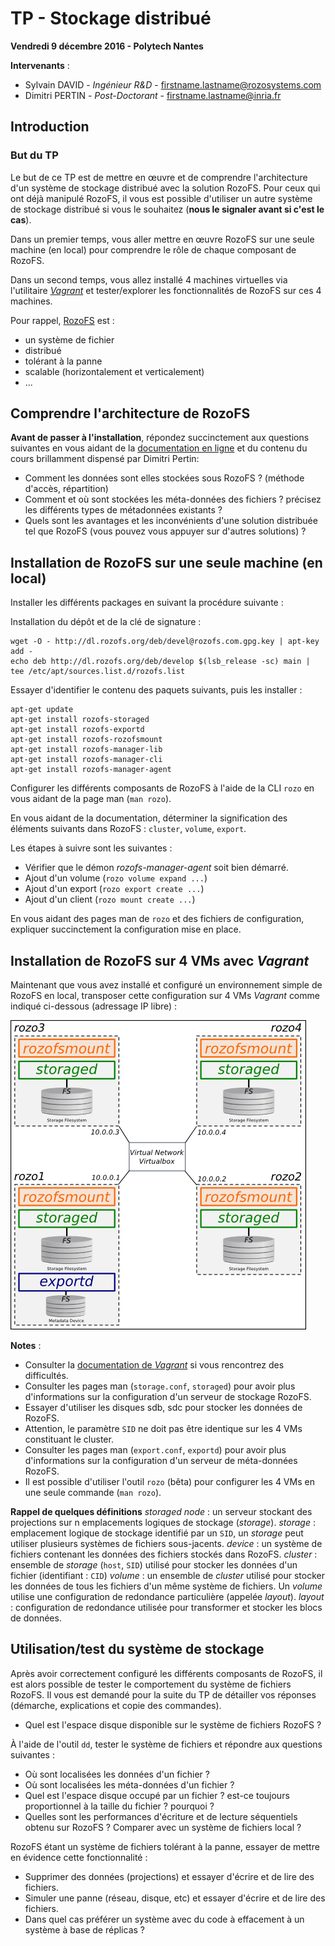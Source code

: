 # TP - Stockage distribué

**Vendredi 9 décembre 2016 - Polytech Nantes**

**Intervenants** :

- Sylvain DAVID - *Ingénieur R&D*  - <firstname.lastname@rozosystems.com>
- Dimitri PERTIN - *Post-Doctorant* - <firstname.lastname@inria.fr>

## Introduction

### But du TP

Le but de ce TP est de mettre en œuvre et de comprendre l'architecture d'un système de stockage distribué avec la solution RozoFS. Pour ceux qui ont déjà manipulé RozoFS, il vous est possible d'utiliser un autre système de stockage distribué si vous le souhaitez (**nous le signaler avant si c'est le cas**).	

Dans un premier temps, vous aller mettre en œuvre RozoFS sur une seule machine (en local) pour comprendre le rôle de chaque composant de RozoFS.

Dans un second temps, vous allez installé 4 machines virtuelles via l'utilitaire [*Vagrant*](https://www.vagrantup.com) et tester/explorer les fonctionnalités de RozoFS sur ces 4 machines.

Pour rappel, [RozoFS](https://github.com/rozofs/rozofs) est :

- un système de fichier
- distribué 
- tolérant à la panne
- scalable (horizontalement et verticalement)
- ...

## Comprendre l'architecture de RozoFS

**Avant de passer à l'installation**, répondez succinctement aux questions suivantes en vous aidant de la [documentation en ligne](http://rozofs.github.io/rozofs/develop/AboutRozoFS.html) et du contenu du cours brillamment dispensé par Dimitri Pertin:

- Comment les données sont elles stockées sous RozoFS ? (méthode d'accès, répartition) 
- Comment et où sont stockées les méta-données des fichiers ? précisez les différents types de métadonnées existants ?
- Quels sont les avantages et les inconvénients d'une solution distribuée tel que RozoFS (vous pouvez vous appuyer sur d'autres solutions) ?

## Installation de RozoFS sur une seule machine (en local)

Installer les différents packages en suivant la procédure suivante :

Installation du dépôt et de la clé de signature :
```
wget -O - http://dl.rozofs.org/deb/devel@rozofs.com.gpg.key | apt-key add -
echo deb http://dl.rozofs.org/deb/develop $(lsb_release -sc) main | tee /etc/apt/sources.list.d/rozofs.list
```

Essayer d'identifier le contenu des paquets suivants, puis les installer :
```
apt-get update
apt-get install rozofs-storaged
apt-get install rozofs-exportd
apt-get install rozofs-rozofsmount
apt-get install rozofs-manager-lib
apt-get install rozofs-manager-cli
apt-get install rozofs-manager-agent
```

Configurer les différents composants de RozoFS à l'aide de la CLI `rozo` en vous aidant de la page man (`man rozo`).

En vous aidant de la documentation, déterminer la signification des éléments suivants dans RozoFS : `cluster`, `volume`, `export`.

Les étapes à suivre sont les suivantes :

- Vérifier que le démon *rozofs-manager-agent* soit bien démarré.
- Ajout d'un volume (`rozo volume expand ...`)
- Ajout d'un export (`rozo export create ...`)
- Ajout d'un client (`rozo mount create ...`)

En vous aidant des pages man de `rozo` et des fichiers de configuration, expliquer succinctement la configuration mise en place.

## Installation de RozoFS sur 4 VMs avec *Vagrant*

Maintenant que vous avez installé et configuré un environnement simple de RozoFS en local, transposer cette configuration sur 4 VMs *Vagrant* comme indiqué ci-dessous (adressage IP libre) :

![](./resources/archi-1-v1.png)

**Notes** :
- Consulter la [documentation de *Vagrant*](https://docs.vagrantup.com/v2/) si vous rencontrez des difficultés.
- Consulter les pages man (`storage.conf`, `storaged`) pour avoir plus d'informations sur la configuration d'un serveur de stockage RozoFS.
- Essayer d'utiliser les disques sdb, sdc pour stocker les données de RozoFS.
- Attention, le paramètre `SID` ne doit pas être identique sur les 4 VMs constituant le cluster.
- Consulter les pages man (`export.conf`, `exportd`) pour avoir plus d'informations sur la configuration d'un serveur de méta-données RozoFS.
- Il est possible d'utiliser l'outil `rozo` (bêta) pour configurer les 4 VMs en une seule commande (`man rozo`).

**Rappel de quelques définitions**
*storaged node* : un serveur stockant des projections sur n emplacements logiques de stockage (*storage*).
*storage* : emplacement logique de stockage identifié par un `SID`, un *storage* peut utiliser plusieurs systèmes de fichiers sous-jacents.
*device* : un système de fichiers contenant les données des fichiers stockés dans RozoFS.
*cluster* : ensemble de *storage* (`host`, `SID`) utilisé pour stocker les données d'un fichier (identifiant : `CID`)
*volume* : un ensemble de *cluster* utilisé pour stocker les données de tous les fichiers d'un même système de fichiers. Un *volume* utilise une configuration de redondance particulière (appelée *layout*).
*layout* : configuration de redondance utilisée pour transformer et stocker les blocs de données.

## Utilisation/test du système de stockage

Après avoir correctement configuré les différents composants de RozoFS,  il est alors possible de tester le comportement du système de fichiers RozoFS. Il vous est demandé pour la suite du TP de détailler vos réponses (démarche, explications et copie des commandes). 

- Quel est l'espace disque disponible sur le système de fichiers RozoFS ?

À l'aide de l'outil `dd`, tester le système de fichiers et répondre aux questions suivantes :

- Où sont localisées les données d'un fichier ?
- Où sont localisées les méta-données d'un fichier ?
- Quel est l'espace disque occupé par un fichier ? est-ce toujours proportionnel à la taille du fichier ? pourquoi ?
- Quelles sont les performances d'écriture et de lecture séquentiels obtenu sur RozoFS ? Comparer avec un système de fichiers local ?

RozoFS étant un système de fichiers tolérant à la panne, essayer de mettre en évidence cette fonctionnalité :

- Supprimer des données (projections) et essayer d'écrire et de lire des fichiers.
- Simuler une panne (réseau, disque, etc) et essayer d'écrire et de lire des fichiers.
- Dans quel cas préférer un système avec du code à effacement à un système à base de réplicas ?
